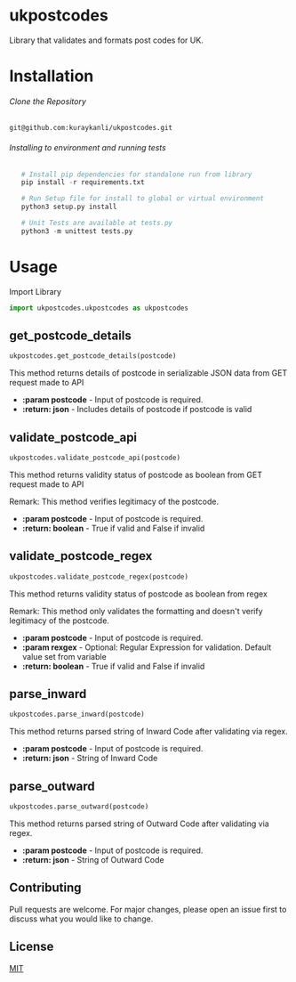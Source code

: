 # ukpostcodes

Library that validates and formats post codes for UK. 

# Installation
###### Clone the Repository
`git@github.com:kuraykanli/ukpostcodes.git`

###### Installing to environment and running tests
```python
   # Install pip dependencies for standalone run from library
   pip install -r requirements.txt

   # Run Setup file for install to global or virtual environment
   python3 setup.py install

   # Unit Tests are available at tests.py
   python3 -m unittest tests.py

```

# Usage
Import Library
```python
import ukpostcodes.ukpostcodes as ukpostcodes
```

## get_postcode_details
```python
ukpostcodes.get_postcode_details(postcode)
```

This method returns details of postcode in serializable JSON data from GET request made to API
* **:param postcode** - Input of postcode is required.
* **:return: json** - Includes details of postcode if postcode is valid


## validate_postcode_api
```python
ukpostcodes.validate_postcode_api(postcode)
```

This method returns validity status of postcode as boolean from GET request made to API

Remark: This method verifies legitimacy of the postcode.
* **:param postcode** - Input of postcode is required.
* **:return: boolean** - True if valid and False if invalid


## validate_postcode_regex
```python
ukpostcodes.validate_postcode_regex(postcode)
```

This method returns validity status of postcode as boolean from regex

Remark: This method only validates the formatting and doesn't verify legitimacy of the postcode.
* **:param postcode** - Input of postcode is required.
* **:param rexgex** - Optional: Regular Expression for validation. Default value set from variable
* **:return: boolean** - True if valid and False if invalid


## parse_inward
```python
ukpostcodes.parse_inward(postcode)
```

This method returns parsed string of Inward Code after validating via regex.
* **:param postcode** - Input of postcode is required.
* **:return: json** - String of Inward Code


## parse_outward
```python
ukpostcodes.parse_outward(postcode)
```

This method returns parsed string of Outward Code after validating via regex.
* **:param postcode** - Input of postcode is required.
* **:return: json** - String of Outward Code


## Contributing
Pull requests are welcome. For major changes, please open an issue first to discuss what you would like to change.

## License
[MIT](https://choosealicense.com/licenses/mit/)